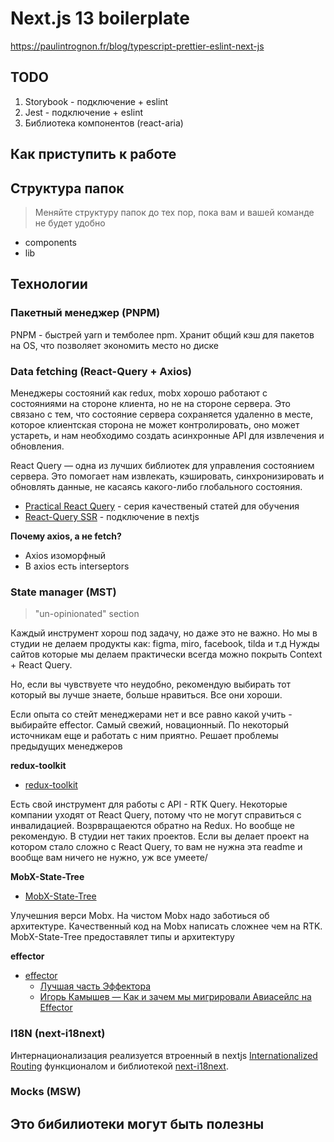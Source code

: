 # Next.js 13 boilerplate
https://paulintrognon.fr/blog/typescript-prettier-eslint-next-js
## TODO

1. Storybook - подключение + eslint
2. Jest - подключение + eslint
3. Библиотека компонентов (react-aria)

## Как приступить к работе

## Структура папок

> Меняйте структуру папок до тех пор, пока вам и вашей команде не будет удобно

- components
- lib

## Технологии

### Пакетный менеджер (PNPM)

PNPM - быстрей yarn и темболее npm. Хранит общий кэш для пакетов на OS, что позволяет экономить место но диске

### Data fetching (React-Query + Axios)

Менеджеры состояний как redux, mobx хорошо работают с состояниями на стороне клиента, но не на стороне сервера. Это связано с тем, что состояние сервера сохраняется удаленно в месте, которое клиентская сторона не может контролировать, оно может устареть, и нам необходимо создать асинхронные API для извлечения и обновления.

React Query — одна из лучших библиотек для управления состоянием сервера. Это помогает нам извлекать, кэшировать, синхронизировать и обновлять данные, не касаясь какого-либо глобального состояния.

- [Practical React Query](https://tkdodo.eu/blog/practical-react-query) - серия качественый статей для обучения
- [React-Query SSR](https://tanstack.com/query/v4/docs/guides/ssr) - подключение в nextjs

**Почему axios, а не fetch?**

- Axios изоморфный
- В axios есть interseptors

### State manager (MST)

> "un-opinionated" section

Каждый инструмент хорош под задачу, но даже это не важно. Но мы в студии не делаем продукты как: figma, miro, facebook, tilda и т.д Нужды сайтов которые мы делаем практически всегда можно покрыть Context + React Query.

Но, если вы чувствуете что неудобно, рекомендую выбирать тот который вы лучше знаете, больше нравиться. Все они хороши.

Если опыта со стейт менеджерами нет и все равно какой учить - выбирайте effector. Самый свежий, новационный. По некоторый источникам еще и работать с ним приятно. Решает проблемы предыдущих менеджеров

**redux-toolkit**

- [redux-toolkit](https://redux-toolkit.js.org/)

Есть свой инструмент для работы c API - RTK Query. Некоторые компании уходят от React Query, потому что не могут справиться с инвалидацией. Возрвращаеются обратно на Redux.
Но вообще не рекомендую. В студии нет таких проектов. Если вы делает проект на котором стало сложно с React Query, то вам не нужна эта readme и вообще вам ничего не нужно, уж все умеете/

**MobX-State-Tree**

- [MobX-State-Tree](https://mobx-state-tree.js.org/intro/welcome)

Улучешния верси Mobx. На чистом Mobx надо заботиься об архитектуре. Качественный код на Mobx написать сложнее чем на RTK. MobX-State-Tree предоставялет типы и архитектуру

**effector**

- [effector](https://mobx-state-tree.js.org/intro/welcome)
  - [Лучшая часть Эффектора](https://community.effector.dev/core/best-part-4jb1)
  - [Игорь Камышев — Как и зачем мы мигрировали Авиасейлс на Effector](https://www.youtube.com/watch?v=HYaSnVEZiFk)

### I18N (next-i18next)

Интернационализация реализуется втроенный в nextjs [Internationalized Routing](https://nextjs.org/docs/advanced-features/i18n-routing#limits-for-the-i18n-config) функционалом и библиотекой [next-i18next](https://github.com/i18next/next-i18next).


### Mocks (MSW)

## Это бибилиотеки могут быть полезны

